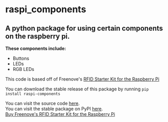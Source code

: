 # raspi_components

## A python package for using certain components on the raspberry pi.

**These components include:**
- Buttons
- LEDs
- RGB LEDs

This code is based off of Freenove's [RFID Starter Kit for the Raspberry Pi](https://github.com/Freenove/Freenove_RFID_Starter_Kit_for_Raspberry_Pi)

You can download the stable release of this package by running
`pip install raspi-components`

You can visit the source code [here](https://github.com/Builder212/raspi_components).  
You can visit the stable package on PyPI [here](https://pypi.org/project/raspi-components).  
[Buy Freenove's RFID Starter Kit for the Raspberry Pi](https://www.amazon.com/Freenove-Raspberry-Processing-Tutorials-Components/dp/B06VTH7L28)
